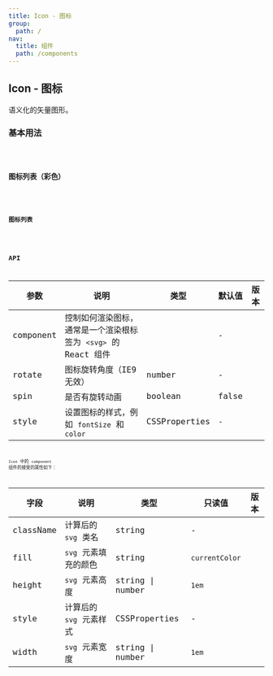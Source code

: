 ```yaml
---
title: Icon - 图标
group:
  path: /
nav:
  title: 组件
  path: /components
---
```


## Icon - 图标

语义化的矢量图形。

### 基本用法

<code src="./demos/basic.tsx" />

### 图标列表（彩色）

<code src="./demos/list-colored.tsx" />

### 图标列表

<code src="./demos/list.tsx" />

## API

| 参数      | 说明                                                           | 类型          | 默认值 | 版本 |
| --------- | -------------------------------------------------------------- | ------------- | ------ | ---- |
| component | 控制如何渲染图标，通常是一个渲染根标签为 `<svg>` 的 React 组件 |               | -      |      |
| rotate    | 图标旋转角度（IE9 无效）                                       | number        | -      |      |
| spin      | 是否有旋转动画                                                 | boolean       | false  |      |
| style     | 设置图标的样式，例如 `fontSize` 和 `color`                     | CSSProperties | -      |      |

`Icon` 中的 `component` 组件的接受的属性如下：

| 字段      | 说明                    | 类型             | 只读值         | 版本 |
| --------- | ----------------------- | ---------------- | -------------- | ---- |
| className | 计算后的 `svg` 类名     | string           | -              |      |
| fill      | `svg` 元素填充的颜色    | string           | `currentColor` |      |
| height    | `svg` 元素高度          | string \| number | `1em`          |      |
| style     | 计算后的 `svg` 元素样式 | CSSProperties    | -              |      |
| width     | `svg` 元素宽度          | string \| number | `1em`          |      |
